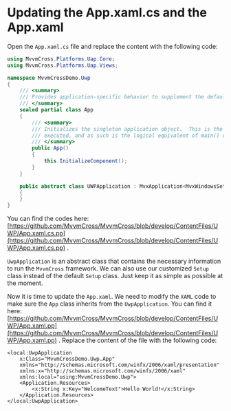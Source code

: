 # Updating the App.xaml.cs and the App.xaml

Open the `App.xaml.cs` file and replace the content with the following code:

```csharp
using MvvmCross.Platforms.Uap.Core;
using MvvmCross.Platforms.Uap.Views;

namespace MvvmCrossDemo.Uwp
{
    /// <summary>
    /// Provides application-specific behavior to supplement the default Application class.
    /// </summary>
    sealed partial class App
    {
        /// <summary>
        /// Initializes the singleton application object.  This is the first line of authored code
        /// executed, and as such is the logical equivalent of main() or WinMain().
        /// </summary>
        public App()
        {
            this.InitializeComponent();
        }
    }

    public abstract class UWPApplication : MvxApplication<MvxWindowsSetup<Core.App>, Core.App>
    {
    }
}
```

You can find the codes here: [https://github.com/MvvmCross/MvvmCross/blob/develop/ContentFiles/UWP/App.xaml.cs.pp](https://github.com/MvvmCross/MvvmCross/blob/develop/ContentFiles/UWP/App.xaml.cs.pp) .

`UwpApplication` is an abstract class that contains the necessary information to run the `MvvmCross` framework. We can also use our customized `Setup` class instead of the default `Setup` class. Just keep it as simple as possible at the moment.

Now it is time to update the `App.xaml`. We need to modify the `XAML` code to make sure the `App` class inherits from the `UwpApplication`. You can find it here: [https://github.com/MvvmCross/MvvmCross/blob/develop/ContentFiles/UWP/App.xaml.pp](https://github.com/MvvmCross/MvvmCross/blob/develop/ContentFiles/UWP/App.xaml.pp) . Replace the content of the file with the following code:

```markup
<local:UwpApplication
    x:Class="MvvmCrossDemo.Uwp.App"
    xmlns="http://schemas.microsoft.com/winfx/2006/xaml/presentation"
    xmlns:x="http://schemas.microsoft.com/winfx/2006/xaml"
    xmlns:local="using:MvvmCrossDemo.Uwp">
    <Application.Resources>
        <x:String x:Key="WelcomeText">Hello World!</x:String>
    </Application.Resources>
</local:UwpApplication>
```



